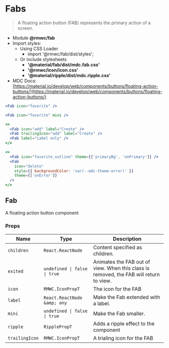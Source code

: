 # Fabs

> A floating action button (FAB) represents the primary action of a screen.

- Module **@rmwc/fab**
- Import styles:
  - Using CSS Loader
    - import '@rmwc/fab/dist/styles';
  - Or include stylesheets
    - **'@material/fab/dist/mdc.fab.css'**
    - **'@rmwc/icon/icon.css'**
    - **'@material/ripple/dist/mdc.ripple.css'**
- MDC Docs: [https://material.io/develop/web/components/buttons/floating-action-buttons/](https://material.io/develop/web/components/buttons/floating-action-buttons/)

```jsx
<Fab icon="favorite" />
```

```jsx
<Fab icon="favorite" mini />
```

```jsx
<>
  <Fab icon="add" label="Create" />
  <Fab trailingIcon="add" label="Create" />
  <Fab label="Label only" />
</>
```

```jsx
<>
  <Fab icon="favorite_outline" theme={['primaryBg', 'onPrimary']} />
  <Fab
    icon="delete"
    style={{ backgroundColor: 'var(--mdc-theme-error)' }}
    theme={['onError']}
  />
</>
```

## Fab
A floating action button component

### Props

| Name | Type | Description |
|------|------|-------------|
| `children` | `React.ReactNode` | Content specified as children. |
| `exited` | `undefined \| false \| true` | Animates the FAB out of view. When this class is removed, the FAB will return to view. |
| `icon` | `RMWC.IconPropT` | The icon for the FAB |
| `label` | `React.ReactNode &amp; any` | Make the Fab extended with a label. |
| `mini` | `undefined \| false \| true` | Make the Fab smaller. |
| `ripple` | `RipplePropT` | Adds a ripple effect to the component |
| `trailingIcon` | `RMWC.IconPropT` | A trialing icon for the FAB |


